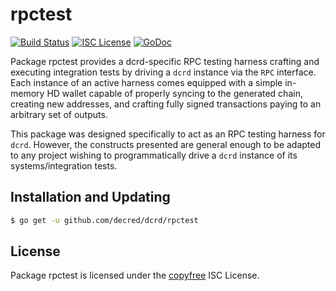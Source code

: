 rpctest
=======

[![Build Status](https://img.shields.io/travis/decred/dcrd.svg)](https://travis-ci.org/decred/dcrd)
[![ISC License](https://img.shields.io/badge/license-ISC-blue.svg)](http://copyfree.org)
[![GoDoc](https://img.shields.io/badge/godoc-reference-blue.svg)](https://godoc.org/github.com/decred/dcrd/rpctest)

Package rpctest provides a dcrd-specific RPC testing harness crafting and
executing integration tests by driving a `dcrd` instance via the `RPC`
interface. Each instance of an active harness comes equipped with a simple
in-memory HD wallet capable of properly syncing to the generated chain,
creating new addresses, and crafting fully signed transactions paying to an
arbitrary set of outputs. 

This package was designed specifically to act as an RPC testing harness for
`dcrd`. However, the constructs presented are general enough to be adapted to
any project wishing to programmatically drive a `dcrd` instance of its
systems/integration tests. 

## Installation and Updating

```bash
$ go get -u github.com/decred/dcrd/rpctest
```

## License


Package rpctest is licensed under the [copyfree](http://copyfree.org) ISC
License.

